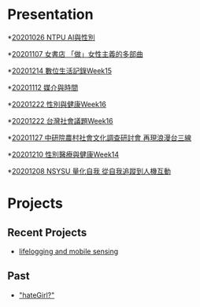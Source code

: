# Presentation
*[20201026 NTPU AI與性別]()

*[20201107 女書店 「做」女性主義的多部曲]()

*[20201214 數位生活記錄Week15]()

*[20201112 媒介與時間]()

*[20201222 性別與健康Week16](https://docs.google.com/presentation/d/e/2PACX-1vQmVFkZetff54qSdk941WaBH_64YCsv1gZiRse9-1hZd8FzW9IfNzUo9roJnVqn5y_hjNv_-30eqvdB/pub?start=false&loop=false&delayms=3000)

*[20201222 台灣社會議題Week16](https://docs.google.com/presentation/d/e/2PACX-1vS7JZrnnYpDsrmCWWHRM_M7z7AsHRqnfBFuFhsBz2qMH_wCg7xhxGjDei2Gx-YcK0gfkAuZW8AoVnVv/pub?start=false&loop=false&delayms=3000)

*[20201127 中研院農村社會文化調查研討會 再現浪漫台三線]()

*[20201210 性別醫療與健康Week14](https://docs.google.com/presentation/d/e/2PACX-1vSjEB0TbTP54-KVWHd4mUUZF93L1CG46HMneXOvi-QrcdVoBdkkzCBv3AQDM6po4BD6az7TwPlBpkwp/pub?start=false&loop=false&delayms=3000)

*[20201208 NSYSU 量化自我 從自我追蹤到人機互動]()

# Projects

## Recent Projects
* [lifelogging and mobile sensing]()

## Past
* ["hateGirl?"]()

